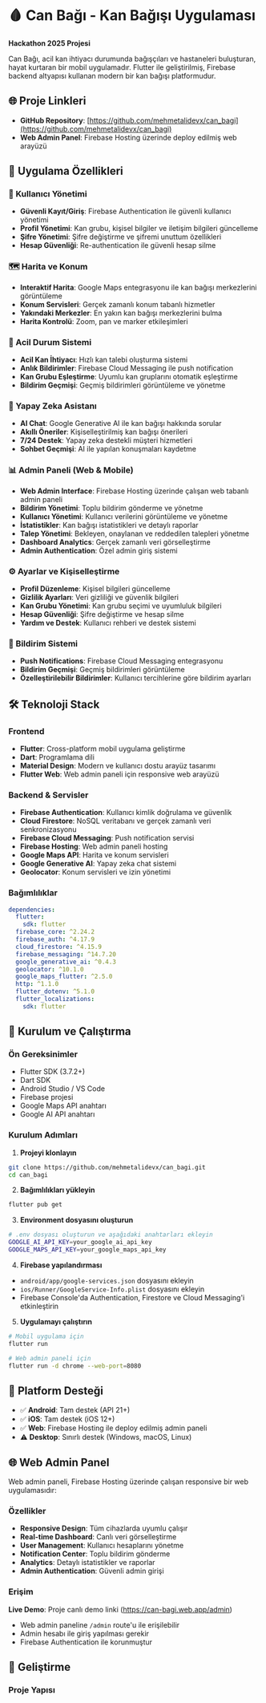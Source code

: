 # 🩸 Can Bağı - Kan Bağışı Uygulaması

**Hackathon 2025 Projesi**

Can Bağı, acil kan ihtiyacı durumunda bağışçıları ve hastaneleri buluşturan, hayat kurtaran bir mobil uygulamadır. Flutter ile geliştirilmiş, Firebase backend altyapısı kullanan modern bir kan bağışı platformudur.

## 🌐 Proje Linkleri

- **GitHub Repository**: [https://github.com/mehmetalidevx/can_bagi](https://github.com/mehmetalidevx/can_bagi)
- **Web Admin Panel**: Firebase Hosting üzerinde deploy edilmiş web arayüzü

## 📱 Uygulama Özellikleri

### 🔐 Kullanıcı Yönetimi
- **Güvenli Kayıt/Giriş**: Firebase Authentication ile güvenli kullanıcı yönetimi
- **Profil Yönetimi**: Kan grubu, kişisel bilgiler ve iletişim bilgileri güncelleme
- **Şifre Yönetimi**: Şifre değiştirme ve şifremi unuttum özellikleri
- **Hesap Güvenliği**: Re-authentication ile güvenli hesap silme

### 🗺️ Harita ve Konum
- **Interaktif Harita**: Google Maps entegrasyonu ile kan bağışı merkezlerini görüntüleme
- **Konum Servisleri**: Gerçek zamanlı konum tabanlı hizmetler
- **Yakındaki Merkezler**: En yakın kan bağışı merkezlerini bulma
- **Harita Kontrolü**: Zoom, pan ve marker etkileşimleri

### 🚨 Acil Durum Sistemi
- **Acil Kan İhtiyacı**: Hızlı kan talebi oluşturma sistemi
- **Anlık Bildirimler**: Firebase Cloud Messaging ile push notification
- **Kan Grubu Eşleştirme**: Uyumlu kan gruplarını otomatik eşleştirme
- **Bildirim Geçmişi**: Geçmiş bildirimleri görüntüleme ve yönetme

### 🤖 Yapay Zeka Asistanı
- **AI Chat**: Google Generative AI ile kan bağışı hakkında sorular
- **Akıllı Öneriler**: Kişiselleştirilmiş kan bağışı önerileri
- **7/24 Destek**: Yapay zeka destekli müşteri hizmetleri
- **Sohbet Geçmişi**: AI ile yapılan konuşmaları kaydetme

### 📊 Admin Paneli (Web & Mobile)
- **Web Admin Interface**: Firebase Hosting üzerinde çalışan web tabanlı admin paneli
- **Bildirim Yönetimi**: Toplu bildirim gönderme ve yönetme
- **Kullanıcı Yönetimi**: Kullanıcı verilerini görüntüleme ve yönetme
- **İstatistikler**: Kan bağışı istatistikleri ve detaylı raporlar
- **Talep Yönetimi**: Bekleyen, onaylanan ve reddedilen talepleri yönetme
- **Dashboard Analytics**: Gerçek zamanlı veri görselleştirme
- **Admin Authentication**: Özel admin giriş sistemi

### ⚙️ Ayarlar ve Kişiselleştirme
- **Profil Düzenleme**: Kişisel bilgileri güncelleme
- **Gizlilik Ayarları**: Veri gizliliği ve güvenlik bilgileri
- **Kan Grubu Yönetimi**: Kan grubu seçimi ve uyumluluk bilgileri
- **Hesap Güvenliği**: Şifre değiştirme ve hesap silme
- **Yardım ve Destek**: Kullanıcı rehberi ve destek sistemi

### 🔔 Bildirim Sistemi
- **Push Notifications**: Firebase Cloud Messaging entegrasyonu
- **Bildirim Geçmişi**: Geçmiş bildirimleri görüntüleme
- **Özelleştirilebilir Bildirimler**: Kullanıcı tercihlerine göre bildirim ayarları

## 🛠️ Teknoloji Stack

### Frontend
- **Flutter**: Cross-platform mobil uygulama geliştirme
- **Dart**: Programlama dili
- **Material Design**: Modern ve kullanıcı dostu arayüz tasarımı
- **Flutter Web**: Web admin paneli için responsive web arayüzü

### Backend & Servisler
- **Firebase Authentication**: Kullanıcı kimlik doğrulama ve güvenlik
- **Cloud Firestore**: NoSQL veritabanı ve gerçek zamanlı veri senkronizasyonu
- **Firebase Cloud Messaging**: Push notification servisi
- **Firebase Hosting**: Web admin paneli hosting
- **Google Maps API**: Harita ve konum servisleri
- **Google Generative AI**: Yapay zeka chat sistemi
- **Geolocator**: Konum servisleri ve izin yönetimi

### Bağımlılıklar
```yaml
dependencies:
  flutter:
    sdk: flutter
  firebase_core: ^2.24.2
  firebase_auth: ^4.17.9
  cloud_firestore: ^4.15.9
  firebase_messaging: ^14.7.20
  google_generative_ai: ^0.4.3
  geolocator: ^10.1.0
  google_maps_flutter: ^2.5.0
  http: ^1.1.0
  flutter_dotenv: ^5.1.0
  flutter_localizations:
    sdk: flutter
```

## 🚀 Kurulum ve Çalıştırma

### Ön Gereksinimler
- Flutter SDK (3.7.2+)
- Dart SDK
- Android Studio / VS Code
- Firebase projesi
- Google Maps API anahtarı
- Google AI API anahtarı

### Kurulum Adımları

1. **Projeyi klonlayın**
```bash
git clone https://github.com/mehmetalidevx/can_bagi.git
cd can_bagi
```

2. **Bağımlılıkları yükleyin**
```bash
flutter pub get
```

3. **Environment dosyasını oluşturun**
```bash
# .env dosyası oluşturun ve aşağıdaki anahtarları ekleyin
GOOGLE_AI_API_KEY=your_google_ai_api_key
GOOGLE_MAPS_API_KEY=your_google_maps_api_key
```

4. **Firebase yapılandırması**
- `android/app/google-services.json` dosyasını ekleyin
- `ios/Runner/GoogleService-Info.plist` dosyasını ekleyin
- Firebase Console'da Authentication, Firestore ve Cloud Messaging'i etkinleştirin

5. **Uygulamayı çalıştırın**
```bash
# Mobil uygulama için
flutter run

# Web admin paneli için
flutter run -d chrome --web-port=8080
```

## 📱 Platform Desteği

- ✅ **Android**: Tam destek (API 21+)
- ✅ **iOS**: Tam destek (iOS 12+)
- ✅ **Web**: Firebase Hosting ile deploy edilmiş admin paneli
- ⚠️ **Desktop**: Sınırlı destek (Windows, macOS, Linux)

## 🌐 Web Admin Panel

Web admin paneli, Firebase Hosting üzerinde çalışan responsive bir web uygulamasıdır:

### Özellikler
- **Responsive Design**: Tüm cihazlarda uyumlu çalışır
- **Real-time Dashboard**: Canlı veri görselleştirme
- **User Management**: Kullanıcı hesaplarını yönetme
- **Notification Center**: Toplu bildirim gönderme
- **Analytics**: Detaylı istatistikler ve raporlar
- **Admin Authentication**: Güvenli admin girişi

### Erişim

**Live Demo**: Proje canlı demo linki (https://can-bagi.web.app/admin)

- Web admin paneline `/admin` route'u ile erişilebilir
- Admin hesabı ile giriş yapılması gerekir
- Firebase Authentication ile korunmuştur

## 🔧 Geliştirme

### Proje Yapısı
